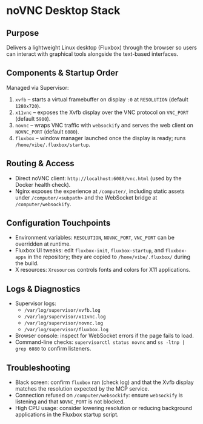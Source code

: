# noVNC Desktop Stack

## Purpose
Delivers a lightweight Linux desktop (Fluxbox) through the browser so users can interact with graphical tools alongside the text-based interfaces.

## Components & Startup Order
Managed via Supervisor:
1. `xvfb` – starts a virtual framebuffer on display `:0` at `RESOLUTION` (default `1280x720`).
2. `x11vnc` – exposes the Xvfb display over the VNC protocol on `VNC_PORT` (default `5900`).
3. `novnc` – wraps VNC traffic with `websockify` and serves the web client on `NOVNC_PORT` (default `6080`).
4. `fluxbox` – window manager launched once the display is ready; runs `/home/vibe/.fluxbox/startup`.

## Routing & Access
- Direct noVNC client: `http://localhost:6080/vnc.html` (used by the Docker health check).
- Nginx exposes the experience at `/computer/`, including static assets under `/computer/<subpath>` and the WebSocket bridge at `/computer/websockify`.

## Configuration Touchpoints
- Environment variables: `RESOLUTION`, `NOVNC_PORT`, `VNC_PORT` can be overridden at runtime.
- Fluxbox UI tweaks: edit `fluxbox-init`, `fluxbox-startup`, and `fluxbox-apps` in the repository; they are copied to `/home/vibe/.fluxbox/` during the build.
- X resources: `Xresources` controls fonts and colors for X11 applications.

## Logs & Diagnostics
- Supervisor logs:
  - `/var/log/supervisor/xvfb.log`
  - `/var/log/supervisor/x11vnc.log`
  - `/var/log/supervisor/novnc.log`
  - `/var/log/supervisor/fluxbox.log`
- Browser console: inspect for WebSocket errors if the page fails to load.
- Command-line checks: `supervisorctl status novnc` and `ss -ltnp | grep 6080` to confirm listeners.

## Troubleshooting
- Black screen: confirm `fluxbox` ran (check log) and that the Xvfb display matches the resolution expected by the MCP service.
- Connection refused on `/computer/websockify`: ensure `websockify` is listening and that `NOVNC_PORT` is not blocked.
- High CPU usage: consider lowering resolution or reducing background applications in the Fluxbox startup script.
